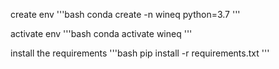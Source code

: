 create env
'''bash
conda create -n wineq python=3.7
'''

activate env
'''bash
conda activate wineq
'''

install the requirements
'''bash
pip install -r requirements.txt
'''